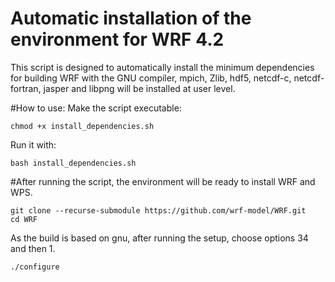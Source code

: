 # Automatic installation of the environment for WRF 4.2 

This script is designed to automatically install the minimum dependencies for building WRF with the GNU compiler, mpich, Zlib, hdf5, netcdf-c, netcdf-fortran, jasper and libpng will be installed at user level. 

#How to use:
Make the script executable:

```
chmod +x install_dependencies.sh
```
Run it with:
```
bash install_dependencies.sh
```


#After running the script, the environment will be ready to install WRF and WPS. 

```
git clone --recurse-submodule https://github.com/wrf-model/WRF.git
cd WRF
```
As the build is based on gnu, after running the setup, choose options 34 and then 1.

```
./configure 
```

